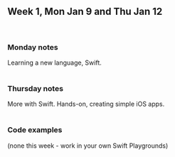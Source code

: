 ## Week 1, Mon Jan 9 and Thu Jan 12   
<br>

### Monday notes  
Learning a new language, Swift.  
<br>

### Thursday notes  
More with Swift. Hands-on, creating simple iOS apps.   
<br>

### Code examples  
(none this week - work in your own Swift Playgrounds)  
